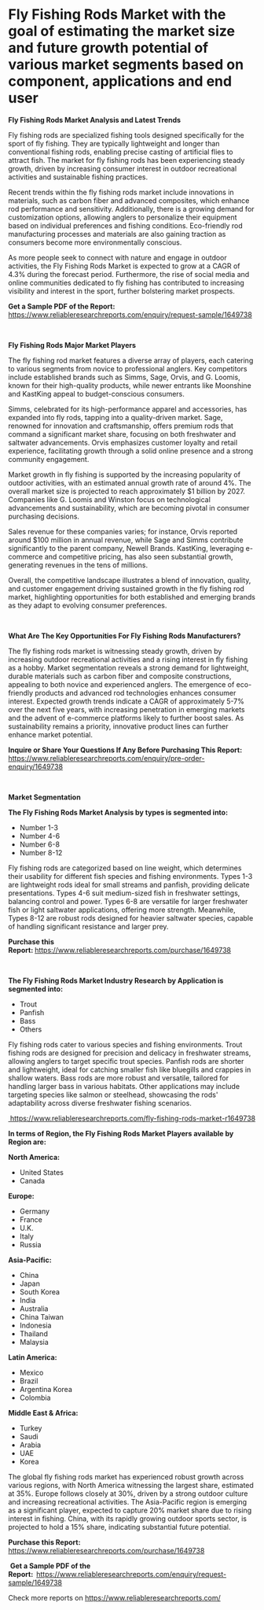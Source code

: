 <p><h1>Fly Fishing Rods Market with the goal of estimating the market size and future growth potential of various market segments based on component, applications and end user</h1></p><p><strong>Fly Fishing Rods Market Analysis and Latest Trends</strong></p>
<p><p>Fly fishing rods are specialized fishing tools designed specifically for the sport of fly fishing. They are typically lightweight and longer than conventional fishing rods, enabling precise casting of artificial flies to attract fish. The market for fly fishing rods has been experiencing steady growth, driven by increasing consumer interest in outdoor recreational activities and sustainable fishing practices. </p><p>Recent trends within the fly fishing rods market include innovations in materials, such as carbon fiber and advanced composites, which enhance rod performance and sensitivity. Additionally, there is a growing demand for customization options, allowing anglers to personalize their equipment based on individual preferences and fishing conditions. Eco-friendly rod manufacturing processes and materials are also gaining traction as consumers become more environmentally conscious.</p><p>As more people seek to connect with nature and engage in outdoor activities, the Fly Fishing Rods Market is expected to grow at a CAGR of 4.3% during the forecast period. Furthermore, the rise of social media and online communities dedicated to fly fishing has contributed to increasing visibility and interest in the sport, further bolstering market prospects.</p></p>
<p><strong>Get a Sample PDF of the Report:&nbsp;</strong> <a href="https://www.reliableresearchreports.com/enquiry/request-sample/1649738?utm_campaign=2098&utm_medium=2&utm_source=Github&utm_content=ia&utm_term=07022025&utm_id=fly-fishing-rods">https://www.reliableresearchreports.com/enquiry/request-sample/1649738</a></p>
<p>&nbsp;</p>
<p><strong>Fly Fishing Rods Major Market Players</strong></p>
<p><p>The fly fishing rod market features a diverse array of players, each catering to various segments from novice to professional anglers. Key competitors include established brands such as Simms, Sage, Orvis, and G. Loomis, known for their high-quality products, while newer entrants like Moonshine and KastKing appeal to budget-conscious consumers.</p><p>Simms, celebrated for its high-performance apparel and accessories, has expanded into fly rods, tapping into a quality-driven market. Sage, renowned for innovation and craftsmanship, offers premium rods that command a significant market share, focusing on both freshwater and saltwater advancements. Orvis emphasizes customer loyalty and retail experience, facilitating growth through a solid online presence and a strong community engagement.</p><p>Market growth in fly fishing is supported by the increasing popularity of outdoor activities, with an estimated annual growth rate of around 4%. The overall market size is projected to reach approximately $1 billion by 2027. Companies like G. Loomis and Winston focus on technological advancements and sustainability, which are becoming pivotal in consumer purchasing decisions.</p><p>Sales revenue for these companies varies; for instance, Orvis reported around $100 million in annual revenue, while Sage and Simms contribute significantly to the parent company, Newell Brands. KastKing, leveraging e-commerce and competitive pricing, has also seen substantial growth, generating revenues in the tens of millions.</p><p>Overall, the competitive landscape illustrates a blend of innovation, quality, and customer engagement driving sustained growth in the fly fishing rod market, highlighting opportunities for both established and emerging brands as they adapt to evolving consumer preferences.</p></p>
<p>&nbsp;</p>
<p><strong>What Are The Key Opportunities For Fly Fishing Rods Manufacturers?</strong></p>
<p><p>The fly fishing rods market is witnessing steady growth, driven by increasing outdoor recreational activities and a rising interest in fly fishing as a hobby. Market segmentation reveals a strong demand for lightweight, durable materials such as carbon fiber and composite constructions, appealing to both novice and experienced anglers. The emergence of eco-friendly products and advanced rod technologies enhances consumer interest. Expected growth trends indicate a CAGR of approximately 5-7% over the next five years, with increasing penetration in emerging markets and the advent of e-commerce platforms likely to further boost sales. As sustainability remains a priority, innovative product lines can further enhance market potential.</p></p>
<p><strong>Inquire or Share Your Questions If Any Before Purchasing This Report:</strong> <a href="https://www.reliableresearchreports.com/enquiry/pre-order-enquiry/1649738?utm_campaign=2098&utm_medium=2&utm_source=Github&utm_content=ia&utm_term=07022025&utm_id=fly-fishing-rods">https://www.reliableresearchreports.com/enquiry/pre-order-enquiry/1649738</a></p>
<p>&nbsp;</p>
<p><strong>Market Segmentation</strong></p>
<p><strong>The Fly Fishing Rods Market Analysis by types is segmented into:</strong></p>
<p><ul><li>Number 1-3</li><li>Number 4-6</li><li>Number 6-8</li><li>Number 8-12</li></ul></p>
<p><p>Fly fishing rods are categorized based on line weight, which determines their usability for different fish species and fishing environments. Types 1-3 are lightweight rods ideal for small streams and panfish, providing delicate presentations. Types 4-6 suit medium-sized fish in freshwater settings, balancing control and power. Types 6-8 are versatile for larger freshwater fish or light saltwater applications, offering more strength. Meanwhile, Types 8-12 are robust rods designed for heavier saltwater species, capable of handling significant resistance and larger prey.</p></p>
<p><strong>Purchase this Report:&nbsp;</strong><a href="https://www.reliableresearchreports.com/purchase/1649738?utm_campaign=2098&utm_medium=2&utm_source=Github&utm_content=ia&utm_term=07022025&utm_id=fly-fishing-rods">https://www.reliableresearchreports.com/purchase/1649738</a></p>
<p>&nbsp;</p>
<p><strong>The Fly Fishing Rods Market Industry Research by Application is segmented into:</strong></p>
<p><ul><li>Trout</li><li>Panfish</li><li>Bass</li><li>Others</li></ul></p>
<p><p>Fly fishing rods cater to various species and fishing environments. Trout fishing rods are designed for precision and delicacy in freshwater streams, allowing anglers to target specific trout species. Panfish rods are shorter and lightweight, ideal for catching smaller fish like bluegills and crappies in shallow waters. Bass rods are more robust and versatile, tailored for handling larger bass in various habitats. Other applications may include targeting species like salmon or steelhead, showcasing the rods' adaptability across diverse freshwater fishing scenarios.</p></p>
<p><a href="https://www.reliableresearchreports.com/fly-fishing-rods-market-r1649738?utm_campaign=2098&utm_medium=2&utm_source=Github&utm_content=ia&utm_term=07022025&utm_id=fly-fishing-rods">&nbsp;https://www.reliableresearchreports.com/fly-fishing-rods-market-r1649738</a></p>
<p><strong>In terms of Region, the Fly Fishing Rods Market Players available by Region are:</strong></p>
<p>
    <p> <strong> North America: </strong>
        <ul>
            <li>United States</li>
            <li>Canada</li>
        </ul>
        </p> 
    <p> <strong> Europe: </strong>
        <ul>
            <li>Germany</li>
            <li>France</li>
            <li>U.K.</li>
            <li>Italy</li>
            <li>Russia</li>
        </ul>
        </p> 
    <p> <strong> Asia-Pacific: </strong>
        <ul>
            <li>China</li>
            <li>Japan</li>
            <li>South Korea</li>
            <li>India</li>
            <li>Australia</li>
            <li>China Taiwan</li>
            <li>Indonesia</li>
            <li>Thailand</li>
            <li>Malaysia</li>
        </ul>
        </p> 
    <p> <strong> Latin America: </strong>
        <ul>
            <li>Mexico</li>
            <li>Brazil</li>
            <li>Argentina Korea</li>
            <li>Colombia</li>
        </ul>
        </p> 
    <p> <strong> Middle East & Africa: </strong>
        <ul>
            <li>Turkey</li>
            <li>Saudi</li>
            <li>Arabia</li>
            <li>UAE</li>
            <li>Korea</li>
        </ul>
    </p>
    </p>
<p><p>The global fly fishing rods market has experienced robust growth across various regions, with North America witnessing the largest share, estimated at 35%. Europe follows closely at 30%, driven by a strong outdoor culture and increasing recreational activities. The Asia-Pacific region is emerging as a significant player, expected to capture 20% market share due to rising interest in fishing. China, with its rapidly growing outdoor sports sector, is projected to hold a 15% share, indicating substantial future potential.</p></p>
<p><strong>Purchase this Report: </strong><a href="https://www.reliableresearchreports.com/purchase/1649738?utm_campaign=2098&utm_medium=2&utm_source=Github&utm_content=ia&utm_term=07022025&utm_id=fly-fishing-rods">https://www.reliableresearchreports.com/purchase/1649738</a></p>
<p>&nbsp;<strong>Get a Sample PDF of the Report:&nbsp;&nbsp;</strong><a href="https://www.reliableresearchreports.com/enquiry/request-sample/1649738?utm_campaign=2098&utm_medium=2&utm_source=Github&utm_content=ia&utm_term=07022025&utm_id=fly-fishing-rods">https://www.reliableresearchreports.com/enquiry/request-sample/1649738</a></p>
<p><strong></strong></p>
<p>Check more reports on <a href="https://www.reliableresearchreports.com/?utm_campaign=2098&utm_medium=2&utm_source=Github&utm_content=ia&utm_term=07022025&utm_id=fly-fishing-rods">https://www.reliableresearchreports.com/</a></p>